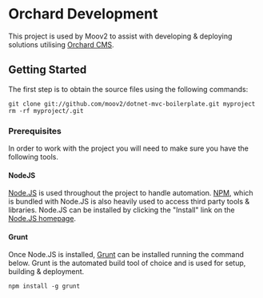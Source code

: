 # Orchard Development

This project is used by Moov2 to assist with developing & deploying solutions utilising [Orchard CMS](http://www.orchardproject.net/).

## Getting Started

The first step is to obtain the source files using the following commands:

    git clone git://github.com/moov2/dotnet-mvc-boilerplate.git myproject
    rm -rf myproject/.git

### Prerequisites

In order to work with the project you will need to make sure you have the following tools.

#### NodeJS

[Node.JS](https://nodejs.org/) is used throughout the project to handle automation. [NPM](https://www.npmjs.com/), which is bundled with Node.JS is also heavily used to access third party tools & libraries. Node.JS can be installed by clicking the "Install" link on the [Node.JS homepage](https://nodejs.org/).

#### Grunt

Once Node.JS is installed, [Grunt](http://gruntjs.com/) can be installed running the command below. Grunt is the automated build tool of choice and is used for setup, building & deployment.

`npm install -g grunt`
